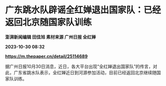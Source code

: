 # 广东跳水队辟谣全红婵退出国家队：已经返回北京随国家队训练
**澎湃新闻编辑 田佳旭 素材来源 广州日报 全红婵**

**2023-10-30 08:32**

**https://m.thepaper.cn/detail/25114689**

据广州日报10月30日消息，近日，各大平台出现“全红婵退出国家队”的传言，对此，广东省跳水队表示，全红婵近日到河源参加活动，目前已经返回北京继续随国家队训练。